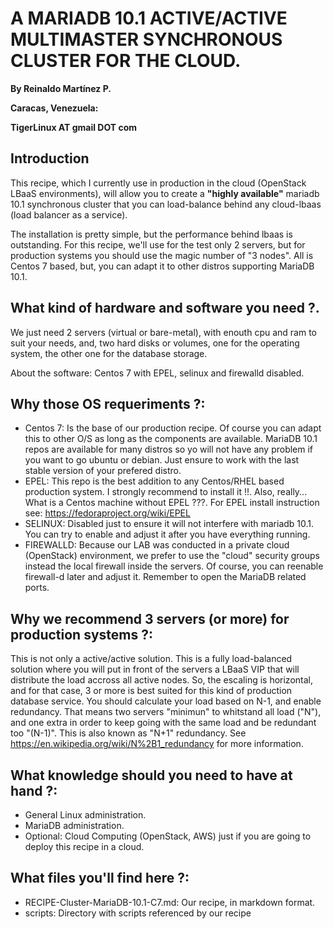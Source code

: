 # A MARIADB 10.1 ACTIVE/ACTIVE MULTIMASTER SYNCHRONOUS CLUSTER FOR THE CLOUD.

**By Reinaldo Martínez P.**

**Caracas, Venezuela:**

**TigerLinux AT gmail DOT com**


## Introduction

This recipe, which I currently use in production in the cloud (OpenStack LBaaS environments), will allow you to create a **"highly available"** mariadb 10.1 synchronous cluster that you can load-balance behind any cloud-lbaas (load balancer as a service).

The installation is pretty simple, but the performance behind lbaas is outstanding. For this recipe, we'll use for the test only 2 servers, but for production systems you should use the magic number of "3 nodes". All is Centos 7 based, but, you can adapt it to other distros supporting MariaDB 10.1.

## What kind of hardware and software you need ?.

We just need 2 servers (virtual or bare-metal), with enouth cpu and ram to suit your needs, and, two hard disks or volumes, one for the operating system, the other one for the database storage.

About the software: Centos 7 with EPEL, selinux and firewalld disabled.

## Why those OS requeriments ?:

* Centos 7: Is the base of our production recipe. Of course you can adapt this to other O/S as long as the components are available. MariaDB 10.1 repos are available for many distros so yo will not have any problem if you want to go ubuntu or debian. Just ensure to work with the last stable version of your prefered distro.
* EPEL: This repo is the best addition to any Centos/RHEL based production system. I strongly recommend to install it !!. Also, really... What is a Centos machine without EPEL ???. For EPEL install instruction see: https://fedoraproject.org/wiki/EPEL
* SELINUX: Disabled just to ensure it will not interfere with mariadb 10.1. You can try to enable and adjust it after you have everything running.
* FIREWALLD: Because our LAB was conducted in a private cloud (OpenStack) environment, we prefer to use the "cloud" security groups instead the local firewall inside the servers. Of course, you can reenable firewall-d later and adjust it. Remember to open the MariaDB related ports.

## Why we recommend 3 servers (or more) for production systems ?:

This is not only a active/active solution. This is a fully load-balanced solution where you will put in front of the servers a LBaaS VIP that will distribute the load accross all active nodes. So, the escaling is horizontal, and for that case, 3 or more is best suited for this kind of production database service. You should calculate your load based on N-1, and enable redundancy. That means two servers "minimun" to whitstand all load ("N"), and one extra in order to keep going with the same load and be redundant too "(N-1)". This is also known as "N+1" redundancy. See https://en.wikipedia.org/wiki/N%2B1_redundancy for more information.

## What knowledge should you need to have at hand ?:

* General Linux administration.
* MariaDB administration.
* Optional: Cloud Computing (OpenStack, AWS) just if you are going to deploy this recipe in a cloud.

## What files you'll find here ?:

* RECIPE-Cluster-MariaDB-10.1-C7.md: Our recipe, in markdown format.
* scripts: Directory with scripts referenced by our recipe

